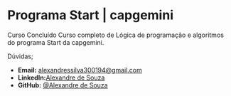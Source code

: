 # Programa Start | capgemini
Curso Concluído
<justify>
Curso completo de Lógica de programação e algoritmos do programa Start da capgemini.
</justify>

Dúvidas;
- **Email:** alexandressilva300194@gmail.com	
- **LinkedIn:**[Alexandre de Souza](htt://www.linkedin.com/in/alexandre-de-souza-419714263/) 
- **GitHub:** [@Alexandre de Souza](https://github.com/XNDdev)
